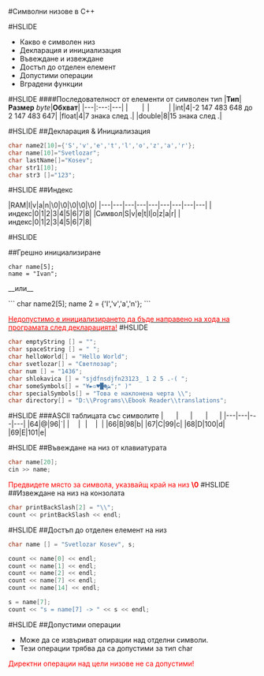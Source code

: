 #Символни низове в С++

#HSLIDE

* Какво е символен низ  
* Декларация и инициализация  
* Въвеждане и извеждане  
* Достъп до отделен елемент  
* Допустими операции  
* Вградени функции  

#HSLIDE
####Последователност от елементи от символен тип
|**__Тип__**|**__Размер__** _byte_|**__Обхват__**|
|---|:---:|---|
|<font color="white">**`char`**</font>|<font color="white">1</font>|<font color="white">0/255</font>|
|int|4|-2 147 483 648 до 2 147 483 647|
|float|4|7 знака след .|
|double|8|15 знака след .|

#HSLIDE
##Декларация & Инициализация
```c++
char name2[10]={'S','v','e','t','l','o','z','a','r'};
char name[10]="Svetlozar";
char lastName[]="Kosev";
char str1[10];
char str3 []="123";
```
#HSLIDE
##Индекс

|RAM|I|v|a|n|\0|\0|\0|\0|\0|
|---|---|---|---|---|---|---|---|---|
|индекс|0|1|2|3|4|5|6|7|8|
|Символ|S|v|e|t|l|o|z|a|r|
|индекс|0|1|2|3|4|5|6|7|8|

#HSLIDE

##Грешно инициализиране

```
char name[5];
name = "Ivan";
```
<p align="left">__или__</p>
```
char name2[5];
name 2 = {'I','v','a','n'};
```

<u><font color="red">Недопустимо е инициализирането да бъде направено нa хода на програмата след декларацията!</font></u>
#HSLIDE
```c++
char emptyString [] = "";
char spaceString [] = " ";
char helloWorld[] = "Hello World";
char svetlozar[] = "Светлозар";
char num [] = "1436";
char shlokavica [] = "sjdfnsdjfn23123_ 1 2 5 .-( ";
char someSymbols[] = "¥►▫♥█☻ﺶ";" )"
char specialSymbols[] = "Това е наклонена черта \\";
char directory[] = "D:\\Programs\\Ebook Reader\\translations";
```
#HSLIDE
###ASCII таблицата със символите
|<font color="white">Dec</font>|<font color="white">Chr</font>|<font color="white">Dec</font>|<font color="white">Chr</font>|
|---|---|---|---|
|64|@|96|`|
|<font color="white">64</font>|<font color="white">A</font>|<font color="white">97</font>|<font color="white">a</font>|
|66|B|98|b|
|67|C|99|c|
|68|D|100|d|
|69|E|101|e|

#HSLIDE
##Въвеждане на низ от клавиатурата

```c++
char name[20];
cin >> name;
```

<font color="red">Предвидете място за символа, указвайщ край на низ __\0__</font>
#HSLIDE
##Извеждане на низ на конзолата

```c++
char printBackSlash[2] = "\\";
count << printBackSlash << endl;
```
#HSLIDE
##Достъп до отделен елемент на низ

```c++
char name [] = "Svetlozar Kosev", s;

count << name[0] << endl;
count << name[1] << endl;
count << name[2] << endl;
count << name[7] << endl;
count << name[14] << endl;

s = name[7];
count << "s = name[7] -> " << s << endl;
```
#HSLIDE
##Допустими операции

* Може да се извъриват опирации над отделни символи.  
* Тези операции трябва да са допустими за тип char  

<font color="red">Директни операции над цели низове не са допустими!</font>
